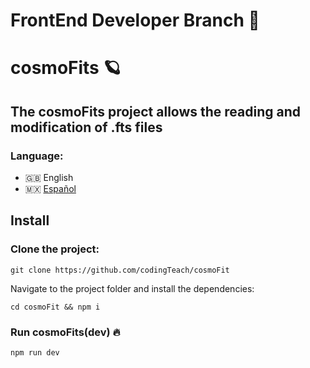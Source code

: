
# FrontEnd Developer Branch 🔨

# cosmoFits 🪐

## The cosmoFits project allows the reading and modification of .fts files

### Language:
- 🇬🇧 English
- 🇲🇽 [Español](./readme.es.md)


## Install

### Clone the project:

```
git clone https://github.com/codingTeach/cosmoFit
```

Navigate to the project folder and install the dependencies:

```
cd cosmoFit && npm i
```

### Run cosmoFits(dev) 🔥

```
npm run dev
```

